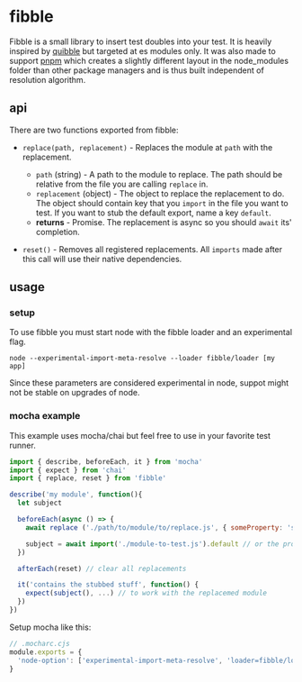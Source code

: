 # fibble

Fibble is a small library to insert test doubles into your test. It is heavily
inspired by [quibble](https://github.com/testdouble/quibble) but targeted at es
modules only. It was also made to support [pnpm](https://pnpm.io/) which
creates a slightly different layout in the node_modules folder than other
package managers and is thus built independent of resolution algorithm.

## api

There are two functions exported from fibble:

- `replace(path, replacement)` - Replaces the module at `path` with the replacement.

  - `path` (string) - A path to the module to replace. The path should be relative from the file you are calling `replace` in.
  - `replacement` (object) - The object to replace the replacement to do. The
    object should contain key that you `import` in the file you want to test.
    If you want to stub the default export, name a key `default`.
  - **returns** - Promise. The replacement is async so you should `await` its' completion.

- `reset()` - Removes all registered replacements. All `imports` made after this call will use their native dependencies.

## usage

### setup

To use fibble you must start node with the fibble loader and an experimental flag.

`node --experimental-import-meta-resolve --loader fibble/loader [my app]`

Since these parameters are considered experimental in node, suppot might not be
stable on upgrades of node.

### mocha example

This example uses mocha/chai but feel free to use in your favorite test runner.

```javascript
import { describe, beforeEach, it } from 'mocha'
import { expect } from 'chai'
import { replace, reset } from 'fibble'

describe('my module', function(){
  let subject

  beforeEach(async () => {
    await replace ('./path/to/module/to/replace.js', { someProperty: 'some replacement value' })

    subject = await import('./module-to-test.js').default // or the property you want to test
  })

  afterEach(reset) // clear all replacements

  it('contains the stubbed stuff', function() {
    expect(subject(), ...) // to work with the replacemed module
  })
})
```

Setup mocha like this:

```javascript
// .mocharc.cjs
module.exports = {
  'node-option': ['experimental-import-meta-resolve', 'loader=fibble/loader'],
}
```
